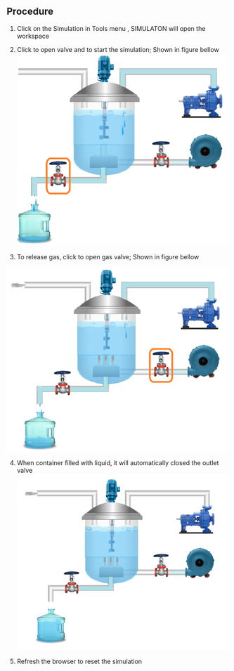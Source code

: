 ## Procedure


1. Click on the Simulation in Tools menu , SIMULATON will open the workspace                   

2. Click to open valve and to start the simulation; Shown in figure bellow </br>
<img src="images/exp6_1.png"  /></br>

3. To release gas, click to open gas valve; Shown in figure bellow</br>

<img src="images/exp6_2.png"  /></br>

4. When container filled with liquid, it will automatically closed the outlet valve</br>
<img src="images/exp6_3.png"  /></br>

5. Refresh the browser to reset the simulation</br>

      
                            
         
